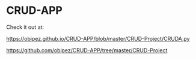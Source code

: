 # CRUD-APP

Check it out at:

https://obipez.github.io/CRUD-APP/blob/master/CRUD-Project/CRUDA.py

https://github.com/obipez/CRUD-APP/tree/master/CRUD-Project
